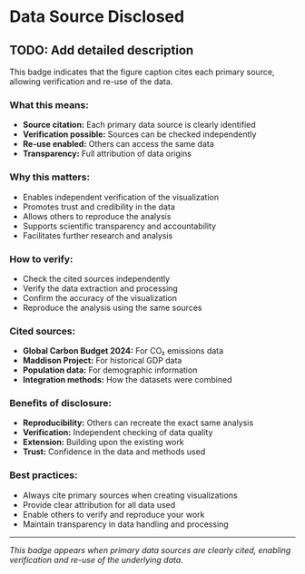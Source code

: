 # Data Source Disclosed

## TODO: Add detailed description

This badge indicates that the figure caption cites each primary source, allowing verification and re-use of the data.

### What this means:
- **Source citation:** Each primary data source is clearly identified
- **Verification possible:** Sources can be checked independently
- **Re-use enabled:** Others can access the same data
- **Transparency:** Full attribution of data origins

### Why this matters:
- Enables independent verification of the visualization
- Promotes trust and credibility in the data
- Allows others to reproduce the analysis
- Supports scientific transparency and accountability
- Facilitates further research and analysis

### How to verify:
- Check the cited sources independently
- Verify the data extraction and processing
- Confirm the accuracy of the visualization
- Reproduce the analysis using the same sources

### Cited sources:
- **Global Carbon Budget 2024:** For CO₂ emissions data
- **Maddison Project:** For historical GDP data
- **Population data:** For demographic information
- **Integration methods:** How the datasets were combined

### Benefits of disclosure:
- **Reproducibility:** Others can recreate the exact same analysis
- **Verification:** Independent checking of data quality
- **Extension:** Building upon the existing work
- **Trust:** Confidence in the data and methods used

### Best practices:
- Always cite primary sources when creating visualizations
- Provide clear attribution for all data used
- Enable others to verify and reproduce your work
- Maintain transparency in data handling and processing

---

*This badge appears when primary data sources are clearly cited, enabling verification and re-use of the underlying data.* 